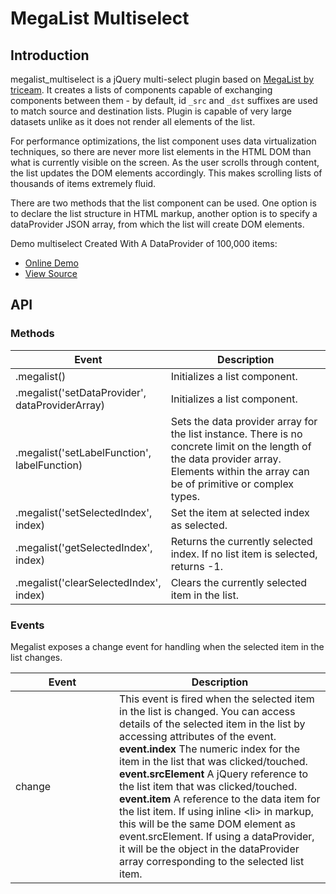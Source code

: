 MegaList Multiselect
====================

## Introduction

megalist_multiselect is a jQuery multi-select plugin based on [MegaList by triceam](https://github.com/triceam/MegaList). It creates a lists of components capable of exchanging components between them - by default, id ```_src``` and ```_dst``` suffixes are used to match source and destination lists. Plugin is capable of very large datasets unlike as it does not render all elements of the list.

For performance optimizations, the list component uses data virtualization techniques, so there are never more list elements in the HTML DOM than what is currently visible on the screen. As the user scrolls through content, the list updates the DOM elements accordingly. This makes scrolling lists of thousands of items extremely fluid.

There are two methods that the list component can be used.  One option is to declare the list structure in HTML markup, another option is to specify a dataProvider JSON array, from which the list will create DOM elements.
    
Demo multiselect Created With A DataProvider of 100,000 items:
* [Online Demo](http://maiiku.github.io/megalist_multiselect/samples/01_megalist_multiselect_demo.html)
* [View Source](https://github.com/maiiku/megalist_mutiselect/blob/master/samples/01_megalist_multiselect_demo.html)

      
## API   

### Methods       
      
<table>
<thead>
 <tr>
   <th style="width: 150px;">Event</th>
   <th>Description</th>
 </tr>
</thead>
<tbody>
 <tr>
   <td>.megalist()</td>
   <td>Initializes a list component.</td>
 </tr>
 <tr>
   <td>.megalist('setDataProvider', dataProviderArray)</td>
   <td>Initializes a list component.</td>
 </tr>
 <tr>
   <td>.megalist('setLabelFunction', labelFunction)</td>
   <td>Sets the data provider array for the list instance.  There is no concrete limit on the length of the data provider array.  Elements within the array can be of primitive or complex types.</td>
 </tr>
 <tr>
   <td>.megalist('setSelectedIndex', index)</td>
   <td>Set the item at selected index as selected.</td>
 </tr>
 <tr>
   <td>.megalist('getSelectedIndex', index)</td>
   <td>Returns the currently selected index.  If no list item is selected, returns -1.</td>
 </tr>
 <tr>
   <td>.megalist('clearSelectedIndex', index)</td>
   <td>Clears the currently selected item in the list.</td>
 </tr>
</table>    

### Events
Megalist exposes a change event for handling when the selected item in the list changes.
          
<table>
<thead>
 <tr>
   <th style="width: 150px;">Event</th>
   <th>Description</th>
 </tr>
</thead>
<tbody>
 <tr>
   <td>change</td>
   <td>This event is fired when the selected item in the list is changed.  You can access details of the selected item in the list by accessing attributes of the event.  
    <strong>event.index</strong>
    The numeric index for the item in the list that was clicked/touched.
    <strong>event.srcElement</strong>
    A jQuery reference to the list item that was clicked/touched.
    <strong>event.item</strong>
    A reference to the data item for the list item.  If using inline &lt;li&gt; in markup, this will be the same DOM element as event.srcElement.  If using a dataProvider, it will be the object in the dataProvider array corresponding to the selected list item.</td>
 </tr>
</table>